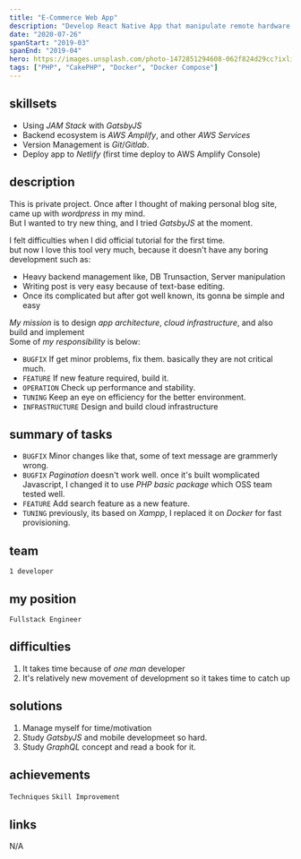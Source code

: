 ```yaml
---
title: "E-Commerce Web App"
description: "Develop React Native App that manipulate remote hardware device via BLE connection."
date: "2020-07-26"
spanStart: "2019-03"
spanEnd: "2019-04"
hero: https://images.unsplash.com/photo-1472851294608-062f824d29cc?ixlib=rb-1.2.1&ixid=eyJhcHBfaWQiOjEyMDd9&auto=format&fit=crop&w=1350&q=80
tags: ["PHP", "CakePHP", "Docker", "Docker Compose"]
---
```


## skillsets

- Using _JAM Stack_ with _GatsbyJS_
- Backend ecosystem is _AWS Amplify_, and other _AWS Services_
- Version Management is _Git_/_Gitlab_.
- Deploy app to _Netlify_ (first time deploy to AWS Amplify Console)

## description

This is private project. Once after I thought of making personal blog site, came up with _wordpress_ in my mind.  
But I wanted to try new thing, and I tried _GatsbyJS_ at the moment.

I felt difficulties when I did official tutorial for the first time.  
but now I love this tool very much, because it doesn't have any boring development such as:

- Heavy backend management like, DB Trunsaction, Server manipulation
- Writing post is very easy because of text-base editing.
- Once its complicated but after got well known, its gonna be simple and easy

_My mission_ is to design _app architecture_, _cloud infrastructure_, and also build and implement  
Some of _my responsibility_ is below:

- `BUGFIX` If get minor problems, fix them. basically they are not critical much.
- `FEATURE` If new feature required, build it.
- `OPERATION` Check up performance and stability.
- `TUNING` Keep an eye on efficiency for the better environment.
- `INFRASTRUCTURE` Design and build cloud infrastructure

## summary of tasks

- `BUGFIX` Minor changes like that, some of text message are grammerly wrong.
- `BUGFIX` _Pagination_ doesn't work well. once it's built womplicated Javascript, I changed it to use _PHP basic package_ which OSS team tested well.
- `FEATURE` Add search feature as a new feature.
- `TUNING` previously, its based on _Xampp_, I replaced it on _Docker_ for fast provisioning.

## team

`1 developer`

## my position

`Fullstack Engineer`

## difficulties

1. It takes time because of _one man_ developer
2. It's relatively new movement of development so it takes time to catch up

## solutions

1. Manage myself for time/motivation
2. Study _GatsbyJS_ and mobile developmeet so hard.
3. Study _GraphQL_ concept and read a book for it.

## achievements

`Techniques` `Skill Improvement`

## links

N/A
